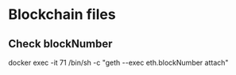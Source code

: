 # Blockchain files 

## Check blockNumber
docker exec -it 71 /bin/sh -c "geth --exec eth.blockNumber attach"